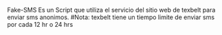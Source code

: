 Fake-SMS Es un Script que utiliza el servicio del sitio web de texbelt para enviar sms anonimos.
#Nota: texbelt tiene un tiempo limite de enviar sms por cada 12 hr o 24 hrs

